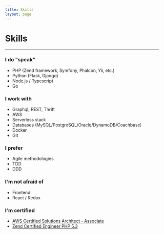 ```yaml
---
title: Skills
layout: page
---
```


# Skills
--------

### I do "speak"
 - PHP (Zend framework, Symfony, Phalcon, Yii, etc.)
 - Python (Flask, Django)
 - Node.js / Typescript
 - Go


### I work with
 - Graphql, REST, Thrift
 - AWS
 - Serverless stack
 - Databases (MySQL/PostgreSQL/Oracle/DynamoDB/Coachbase)
 - Docker
 - Git


### I prefer
 - Agile methodologies
 - TDD
 - DDD
 
 
### I'm not afraid of
 - Frontend
 - React / Redux


### I'm certified
 - [AWS Certified Solutions Architect - Associate](https://www.certmetrics.com/amazon/public/badge.aspx?i=1&t=c&d=2018-03-29&ci=AWS00403056)
 - [Zend Certified Engineer PHP 5.3](http://www.zend.com/en/yellow-pages/ZEND021374) 
